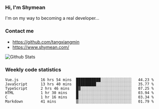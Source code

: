 ### Hi, I'm Shymean

I'm on my way to becoming a real developer...

### Contact me

- <https://github.com/tangxiangmin>
- <https://www.shymean.com/>

![Github Stats](https://github-readme-stats.vercel.app/api?username=tangxiangmin&show_icons=true&theme=dark)


###  Weekly code statistics

<!--START_SECTION:waka-->

```text
Vue.js          16 hrs 54 mins  ███████████░░░░░░░░░░░░░░   44.23 %
JavaScript      13 hrs 40 mins  █████████░░░░░░░░░░░░░░░░   35.77 %
TypeScript      2 hrs 46 mins   █▓░░░░░░░░░░░░░░░░░░░░░░░   07.25 %
HTML            1 hr 30 mins    █░░░░░░░░░░░░░░░░░░░░░░░░   03.94 %
C               1 hr 16 mins    █░░░░░░░░░░░░░░░░░░░░░░░░   03.34 %
Markdown        41 mins         ▒░░░░░░░░░░░░░░░░░░░░░░░░   01.79 %
```

<!--END_SECTION:waka-->